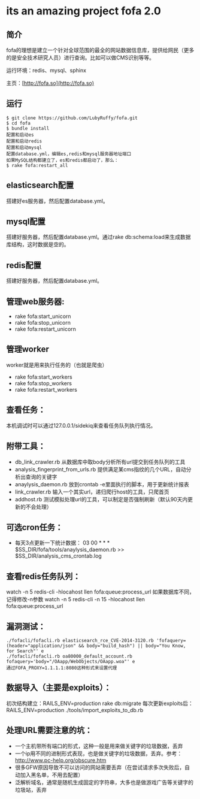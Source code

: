 its an amazing project fofa 2.0
==

简介
---
fofa的理想是建立一个针对全球范围的最全的网站数据信息库，提供给网民（更多的是安全技术研究人员）进行查询。比如可以做CMS识别等等。

运行环境：redis、mysql、sphinx

主页：[http://fofa.so](http://fofa.so)

运行
---
```
$ git clone https://github.com/LubyRuffy/fofa.git
$ cd fofa
$ bundle install
配置和启动es
配置和启动redis
配置和启动mysql
配置database.yml，编辑es,redis和mysql服务器地址端口
如果MySQL结构都建立了，es和redis都启动了，那么：
$ rake fofa:restart_all
```

elasticsearch配置
---
搭建好es服务器，然后配置database.yml。

mysql配置
---
搭建好服务器，然后配置database.yml。通过rake db:schema:load来生成数据库结构，这时数据是空的。

redis配置
---
搭建好服务器，然后配置database.yml。


管理web服务器:
---
* rake fofa:start_unicorn
* rake fofa:stop_unicorn
* rake fofa:restart_unicorn

管理worker
---
worker就是用来执行任务的（也就是爬虫）

* rake fofa:start_workers
* rake fofa:stop_workers
* rake fofa:restart_workers

查看任务：
---
本机调试时可以通过127.0.0.1/sidekiq来查看任务队列执行情况。


附带工具：
---
* db_link_crawler.rb 从数据库中取body分析所有url提交到任务队列的工具
* analysis_fingerprint_from_urls.rb 提供满足某cms指纹的几个URL，自动分析出查询的关键字
* anaylysis_daemon.rb 放到crontab -e里面执行的脚本，用于更新统计报表
* link_crawler.rb 输入一个其实url，递归爬行host的工具，只爬首页
* addhost.rb 测试模拟处理url的工具，可以制定是否强制刷新（默认90天内更新的不会处理）

可选cron任务：
---
* 每天3点更新一下统计数据：
    03 00 * * * $SS_DIR/fofa/tools/anaylysis_daemon.rb >> $SS_DIR/analysis_cms_crontab.log

查看redis任务队列：
---
watch -n 5 redis-cli -hlocahost llen fofa:queue:process_url
如果数据库不同，记得修改-n参数
watch -n 5 redis-cli -n 15 -hlocahost llen fofa:queue:process_url


漏洞测试：
---
```
./fofacli/fofacli.rb elasticsearch_rce_CVE-2014-3120.rb 'fofaquery=(header="application/json" && body="build_hash") || body="You Know, for Search"' e
./fofacli/fofacli.rb oa80000_default_account.rb fofaquery='body="/OAapp/WebObjects/OAapp.woa"' e
通过FOFA_PROXY=1.1.1.1:8080这种形式来设置代理
```

数据导入（主要是exploits）：
---
初次结构建立：RAILS_ENV=production rake db:migrate
每次更新exploits后：
RAILS_ENV=production ./tools/import_exploits_to_db.rb


处理URL需要注意的坑：
---
* 一个主机带所有端口的形式，这种一般是用来做关键字的垃圾数据，丢弃
* 一个ip用不同的进制形式表现，也是做关键字的垃圾数据，丢弃。参考：http://www.pc-help.org/obscure.htm
* 很多GFW原因导致不可以访问的网站需要丢弃（在尝试请求多次失败后，自动加入黑名单，不用去配置）
* 泛解析域名，通常是随机生成固定的字符串，大多也是做游戏广告等关键字的垃圾站，丢弃

